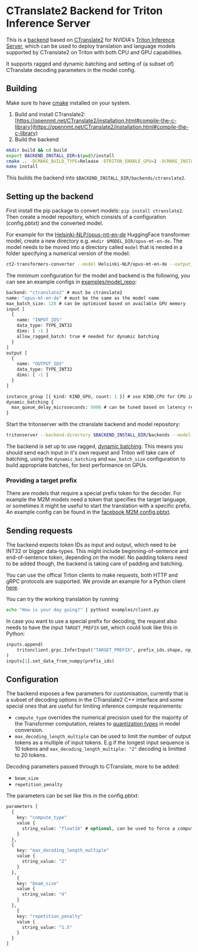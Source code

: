 # CTranslate2 Backend for Triton Inference Server

This is a [backend](https://github.com/triton-inference-server/backend) based on [CTranslate2](https://github.com/OpenNMT/CTranslate2) for NVIDIA's [Triton Inference Server](https://developer.nvidia.com/nvidia-triton-inference-server), which can be used to deploy translation and language models supported by CTranslate2 on Triton with both CPU and GPU capabilities.

It supports ragged and dynamic batching and setting of (a subset of) CTranslate decoding parameters in the model config.

## Building

Make sure to have [cmake](https://cmake.org) installed on your system.

1. Build and install CTranslate2: [https://opennmt.net/CTranslate2/installation.html#compile-the-c-library](https://opennmt.net/CTranslate2/installation.html#compile-the-c-library)
2. Build the backend 
```bash
mkdir build && cd build
export BACKEND_INSTALL_DIR=$(pwd)/install
cmake .. -DCMAKE_BUILD_TYPE=Release -DTRITON_ENABLE_GPU=1 -DCMAKE_INSTALL_PREFIX=$BACKEND_INSTALL_DIR
make install
```

This builds the backend into `$BACKEND_INSTALL_DIR/backends/ctranslate2`.

## Setting up the backend

First install the pip package to convert models: `pip install ctranslate2`. Then create a model repository, which consists of a configuration (config.pbtxt) and the converted model.  

For example for the [Helsinki-NLP/opus-mt-en-de](https://huggingface.co/Helsinki-NLP/opus-mt-en-de) HuggingFace transformer model, create a new directory e.g. `mkdir $MODEL_DIR/opus-mt-en-de`.
The model needs to be moved into a directory called `model` that is nested in a folder specifying a numerical version of the model:

```bash
ct2-transformers-converter --model Helsinki-NLP/opus-mt-en-de --output_dir 1/model
```

The minimum configuration for the model and backend is the following, you can see an example configs in [examples/model_repo](examples/model_repo):

```protobuf
backend: "ctranslate2" # must be ctranslate2
name: "opus-mt-en-de" # must be the same as the model name
max_batch_size: 128 # can be optimised based on available GPU memory
input [
  {
    name: "INPUT_IDS"
    data_type: TYPE_INT32
    dims: [ -1 ]
    allow_ragged_batch: true # needed for dynamic batching
  }
]
output [
  {
    name: "OUTPUT_IDS"
    data_type: TYPE_INT32
    dims: [ -1 ]
  }
]

instance_group [{ kind: KIND_GPU, count: 1 }] # use KIND_CPU for CPU inference
dynamic_batching {
  max_queue_delay_microseconds: 5000 # can be tuned based on latency requirements
}
```

Start the tritonserver with the ctranslate backend and model repository: 
```bash
tritonserver --backend-directory $BACKEND_INSTALL_DIR/backends --model-repository $MODEL_DIR
```

The backend is set up to use ragged, [dynamic batching](https://github.com/triton-inference-server/server/blob/main/docs/user_guide/model_configuration.md#dynamic-batcher).
This means you should send each input in it's own request and Triton will take care of batching, using the `dynamic_batching` and `max_batch_size` configuration to build appropriate batches, 
for best performance on GPUs. 

### Providing a target prefix

There are models that require a special prefix token for the decoder. For example the M2M models need a token that specifies the target language, or sometimes it might be useful to start the translation with a specific prefix. An example config can be found in the [facebook M2M config.pbtxt](examples/model_repo/facebook_m2m100_1.2B/config.pbtxt).


## Sending requests

The backend expects token IDs as input and output, which need to be INT32 or bigger data-types. This might include beginning-of-sentence and end-of-sentence token, depending on the model. 
No padding tokens need to be added though, the backend is taking care of padding and batching.

You can use the offical Triton clients to make requests, both HTTP and gRPC protocols are supported. We provide an example for a Python client [here](examples/client.py).

You can try the working translation by running
```bash
echo "How is your day going?" | python3 examples/client.py
```

In case you want to use a special prefix for decoding, the request also needs to have the input `TARGET_PREFIX` set, which could look like this in Python:

```python
inputs.append(
    tritonclient.grpc.InferInput("TARGET_PREFIX", prefix_ids.shape, np_to_triton_dtype(prefix_ids.dtype))
)
inputs[1].set_data_from_numpy(prefix_ids)
```

## Configuration

The backend exposes a few parameters for customisation, currently that is a subset of decoding options in the CTranslate2 C++ interface and some special ones that are useful for limiting inference compute requirements:

* `compute_type` overrides the numerical precision used for the majority of the Transformer computation, relates to [quantization types](https://opennmt.net/CTranslate2/quantization.html#quantization) in model conversion.
* `max_decoding_length_multiple` can be used to limit the number of output tokens as a multiple of input tokens. E.g if the longest input sequence is 10 tokens and `max_decoding_length_multiple: "2"` decoding is limitted to 20 tokens.

Decoding parameters passed through to CTranslate, more to be added:

* `beam_size`
* `repetition_penalty`

The parameters can be set like this in the config.pbtxt:

```protobuf
parameters [
  {
    key: "compute_type"
    value {
      string_value: "float16" # optional, can be used to force a compute type
    }
  },
  {
    key: "max_decoding_length_multiple"
    value {
      string_value: "2" 
    }
  },
    {
    key: "beam_size"
    value {
      string_value: "4" 
    }
  },
    {
    key: "repetition_penalty"
    value {
      string_value: "1.5"
    }
  }
]
```